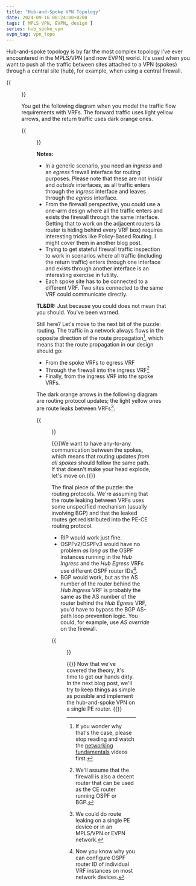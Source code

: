 ```yaml
---
title: "Hub-and-Spoke VPN Topology"
date: 2024-09-16 08:24:00+0200
tags: [ MPLS VPN, EVPN, design ]
series: hub_spoke_vpn
evpn_tag: vpn_topo
---
```

Hub-and-spoke topology is by far the most complex topology I've ever encountered in the MPLS/VPN (and now EVPN) world. It's used when you want to push all the traffic between sites attached to a VPN (spokes) through a central site (hub), for example, when using a central firewall.

{{<figure src="/2024/09/hub-spoke-firewall.png">}}

You get the following diagram when you model the traffic flow requirements with VRFs. The forward traffic uses light yellow arrows, and the return traffic uses dark orange ones.
<!--more-->
{{<figure src="/2024/09/hub-spoke-traffic-flow.png">}}

**Notes:**

* In a generic scenario, you need an *ingress* and an *egress* firewall interface for routing purposes. Please note that these are not *inside* and *outside* interfaces, as all traffic enters through the *ingress* interface and leaves through the *egress* interface.
* From the firewall perspective, you could use a one-arm design where all the traffic enters and exists the firewall through the same interface. Getting that to work on the adjacent routers (a router is hiding behind every VRF box) requires interesting tricks like Policy-Based Routing. I might cover them in another blog post.
* Trying to get stateful firewall traffic inspection to work in scenarios where all traffic (including the return traffic) enters through one interface and exists through another interface is an interesting exercise in futility.
* Each spoke site has to be connected to a different VRF. Two sites connected to the same VRF could communicate directly.

**TL&DR:** Just because you could does not mean that you should. You've been warned.

Still here? Let's move to the next bit of the puzzle: routing. The traffic in a network always flows in the opposite direction of the route propagation[^LER1], which means that the route propagation in our design should go:

* From the spoke VRFs to egress VRF
* Through the firewall into the ingress VRF[^FWDR]
* Finally, from the ingress VRF into the spoke VRFs.

The dark orange arrows in the following diagram are routing protocol updates; the light yellow ones are route leaks between VRFs[^OOM].

[^LER1]: If you wonder why that's the case, please stop reading and watch the [networking fundamentals](https://my.ipspace.net/bin/list?id=Net101) videos first.

[^FWDR]: We'll assume that the firewall is also a decent router that can be used as the CE router running OSPF or BGP.

[^OOM]: We could do route leaking on a single PE device or in an MPLS/VPN or EVPN network.

{{<figure src="/2024/09/hub-spoke-routing.png">}}

{{<note>}}We want to have any-to-any communication between the spokes, which means that routing updates *from all spokes* should follow the same path. If that doesn't make your head explode, let's move on.{{</note>}}

The final piece of the puzzle: the routing protocols. We're assuming that the route leaking between VRFs uses some unspecified mechanism (usually involving BGP) and that the leaked routes get redistributed into the PE-CE routing protocol.

* RIP would work just fine.
* OSPFv2/OSPFv3 would have no problem *as long as* the OSPF instances running in the *Hub Ingress* and the *Hub Egress* VRFs use different OSPF router IDs[^NYNC].
* BGP would work, but as the AS number of the router behind the *Hub Ingress* VRF is probably the same as the AS number of the router behind the *Hub Egress* VRF, you'd have to bypass the BGP AS-path loop prevention logic. You could, for example, use *AS override* on the firewall.

{{<figure src="/2024/09/hub-spoke-as-override.png">}}

[^NYNC]: Now you know why you can configure OSPF router ID of individual VRF instances on most network devices.

<span></span>{{<next-in-series page="/posts/2024/09/hub-spoke-single-pe.md">}}
Now that we've covered the theory, it's time to get our hands dirty. In the next blog post, we'll try to keep things as simple as possible and implement the hub-and-spoke VPN on a single PE router.
{{</next-in-series>}}
